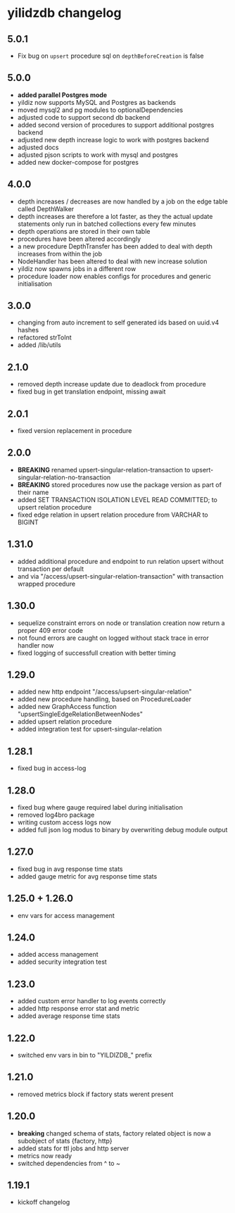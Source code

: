 # yilidzdb changelog

## 5.0.1
- Fix bug on `upsert` procedure sql on `depthBeforeCreation` is false

## 5.0.0

- **added parallel Postgres mode**
- yildiz now supports MySQL and Postgres as backends
- moved mysql2 and pg modules to optionalDependencies
- adjusted code to support second db backend
- added second version of procedures to support additional postgres backend
- adjusted new depth increase logic to work with postgres backend
- adjusted docs
- adjusted pjson scripts to work with mysql and postgres
- added new docker-compose for postgres

## 4.0.0

- depth increases / decreases are now handled by a job on the edge table called DepthWalker
- depth increases are therefore a lot faster, as they the actual update statements only run
        in batched collections every few minutes
- depth operations are stored in their own table
- procedures have been altered accordingly
- a new procedure DepthTransfer has been added to deal with depth increases from within the job
- NodeHandler has been altered to deal with new increase solution
- yildiz now spawns jobs in a different row
- procedure loader now enables configs for procedures and generic initialisation

## 3.0.0

- changing from auto increment to self generated ids based on uuid.v4 hashes
- refactored strToInt
- added /lib/utils

## 2.1.0

- removed depth increase update due to deadlock from procedure
- fixed bug in get translation endpoint, missing await

## 2.0.1

- fixed version replacement in procedure

## 2.0.0

- **BREAKING** renamed upsert-singular-relation-transaction to upsert-singular-relation-no-transaction
- **BREAKING** stored procedures now use the package version as part of their name
- added SET TRANSACTION ISOLATION LEVEL READ COMMITTED; to upsert relation procedure
- fixed edge relation in upsert relation procedure from VARCHAR to BIGINT

## 1.31.0

- added additional procedure and endpoint to run relation upsert without transaction per default
- and via "/access/upsert-singular-relation-transaction" with transaction wrapped procedure

## 1.30.0

- sequelize constraint errors on node or translation creation now return a proper 409 error code
- not found errors are caught on logged without stack trace in error handler now
- fixed logging of successfull creation with better timing

## 1.29.0

- added new http endpoint "/access/upsert-singular-relation"
- added new procedure handling, based on ProcedureLoader
- added new GraphAccess function "upsertSingleEdgeRelationBetweenNodes"
- added upsert relation procedure
- added integration test for upsert-singular-relation

## 1.28.1

- fixed bug in access-log

## 1.28.0

- fixed bug where gauge required label during initialisation
- removed log4bro package
- writing custom access logs now
- added full json log modus to binary by overwriting debug module output

## 1.27.0

- fixed bug in avg response time stats
- added gauge metric for avg response time stats

## 1.25.0 + 1.26.0

- env vars for access management

## 1.24.0

- added access management
- added security integration test

## 1.23.0

- added custom error handler to log events correctly
- added http response error stat and metric
- added average response time stats

## 1.22.0

- switched env vars in bin to "YILDIZDB_" prefix

## 1.21.0

- removed metrics block if factory stats werent present

## 1.20.0

- **breaking** changed schema of stats, factory related object is now a subobject of stats {factory, http}
- added stats for ttl jobs and http server
- metrics now ready
- switched dependencies from ^ to ~

## 1.19.1

- kickoff changelog